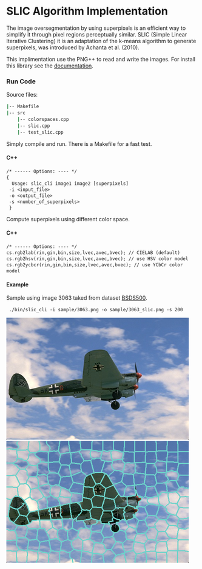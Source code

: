 # SLIC Algorithm Implementation
The image oversegmentation by using superpixels is an efficient way to simplify it through pixel regions perceptually similar. SLIC (Simple Linear Iterative Clustering) it is an adaptation of the k-means algorithm to generate superpixels, was introduced by Achanta et al. (2010).

This implimentation use the PNG++ to read and write the images. For install this library see the 
[documentation](https://www.nongnu.org/pngpp/doc/0.2.9/).

### Run Code

Source files:
```bash
|-- Makefile
|-- src
    |-- colorspaces.cpp
    |-- slic.cpp
    |-- test_slic.cpp
```

Simply compile and run. There is a Makefile for a fast test.

#### C++
```
/* ------ Options: ---- */ 
{
  Usage: slic_cli image1 image2 [superpixels]
 -i <input_file> 
 -o <output_file> 
 -s <number_of_superpixels>
 }
```

Compute superpixels using different color space.

#### C++
```
/* ------ Options: ---- */ 
cs.rgb2lab(rin,gin,bin,size,lvec,avec,bvec); // CIELAB (default)
cs.rgb2hsv(rin,gin,bin,size,lvec,avec,bvec); // use HSV color model
cs.rgb2ycbcr(rin,gin,bin,size,lvec,avec,bvec); // use YCbCr color model
```

#### Example
Sample using image 3063 taked from dataset [BSDS500](https://www2.eecs.berkeley.edu/Research/Projects/CS/vision/bsds/).
```
 ./bin/slic_cli -i sample/3063.png -o sample/3063_slic.png -s 200
```
![](sample/3063.png)
![](sample/3063_slic.png)
